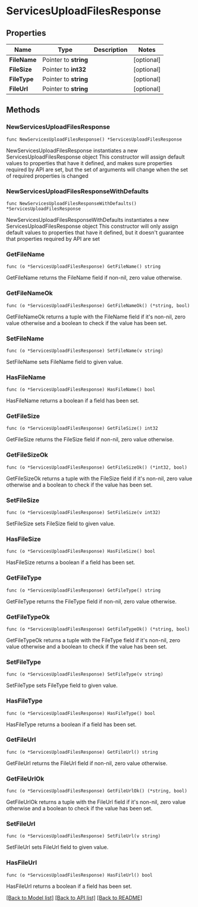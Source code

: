 # ServicesUploadFilesResponse

## Properties

Name | Type | Description | Notes
------------ | ------------- | ------------- | -------------
**FileName** | Pointer to **string** |  | [optional] 
**FileSize** | Pointer to **int32** |  | [optional] 
**FileType** | Pointer to **string** |  | [optional] 
**FileUrl** | Pointer to **string** |  | [optional] 

## Methods

### NewServicesUploadFilesResponse

`func NewServicesUploadFilesResponse() *ServicesUploadFilesResponse`

NewServicesUploadFilesResponse instantiates a new ServicesUploadFilesResponse object
This constructor will assign default values to properties that have it defined,
and makes sure properties required by API are set, but the set of arguments
will change when the set of required properties is changed

### NewServicesUploadFilesResponseWithDefaults

`func NewServicesUploadFilesResponseWithDefaults() *ServicesUploadFilesResponse`

NewServicesUploadFilesResponseWithDefaults instantiates a new ServicesUploadFilesResponse object
This constructor will only assign default values to properties that have it defined,
but it doesn't guarantee that properties required by API are set

### GetFileName

`func (o *ServicesUploadFilesResponse) GetFileName() string`

GetFileName returns the FileName field if non-nil, zero value otherwise.

### GetFileNameOk

`func (o *ServicesUploadFilesResponse) GetFileNameOk() (*string, bool)`

GetFileNameOk returns a tuple with the FileName field if it's non-nil, zero value otherwise
and a boolean to check if the value has been set.

### SetFileName

`func (o *ServicesUploadFilesResponse) SetFileName(v string)`

SetFileName sets FileName field to given value.

### HasFileName

`func (o *ServicesUploadFilesResponse) HasFileName() bool`

HasFileName returns a boolean if a field has been set.

### GetFileSize

`func (o *ServicesUploadFilesResponse) GetFileSize() int32`

GetFileSize returns the FileSize field if non-nil, zero value otherwise.

### GetFileSizeOk

`func (o *ServicesUploadFilesResponse) GetFileSizeOk() (*int32, bool)`

GetFileSizeOk returns a tuple with the FileSize field if it's non-nil, zero value otherwise
and a boolean to check if the value has been set.

### SetFileSize

`func (o *ServicesUploadFilesResponse) SetFileSize(v int32)`

SetFileSize sets FileSize field to given value.

### HasFileSize

`func (o *ServicesUploadFilesResponse) HasFileSize() bool`

HasFileSize returns a boolean if a field has been set.

### GetFileType

`func (o *ServicesUploadFilesResponse) GetFileType() string`

GetFileType returns the FileType field if non-nil, zero value otherwise.

### GetFileTypeOk

`func (o *ServicesUploadFilesResponse) GetFileTypeOk() (*string, bool)`

GetFileTypeOk returns a tuple with the FileType field if it's non-nil, zero value otherwise
and a boolean to check if the value has been set.

### SetFileType

`func (o *ServicesUploadFilesResponse) SetFileType(v string)`

SetFileType sets FileType field to given value.

### HasFileType

`func (o *ServicesUploadFilesResponse) HasFileType() bool`

HasFileType returns a boolean if a field has been set.

### GetFileUrl

`func (o *ServicesUploadFilesResponse) GetFileUrl() string`

GetFileUrl returns the FileUrl field if non-nil, zero value otherwise.

### GetFileUrlOk

`func (o *ServicesUploadFilesResponse) GetFileUrlOk() (*string, bool)`

GetFileUrlOk returns a tuple with the FileUrl field if it's non-nil, zero value otherwise
and a boolean to check if the value has been set.

### SetFileUrl

`func (o *ServicesUploadFilesResponse) SetFileUrl(v string)`

SetFileUrl sets FileUrl field to given value.

### HasFileUrl

`func (o *ServicesUploadFilesResponse) HasFileUrl() bool`

HasFileUrl returns a boolean if a field has been set.


[[Back to Model list]](../README.md#documentation-for-models) [[Back to API list]](../README.md#documentation-for-api-endpoints) [[Back to README]](../README.md)


